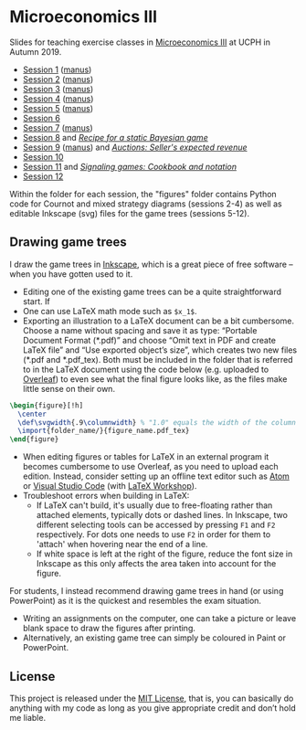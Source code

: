 # Microeconomics III
Slides for teaching exercise classes in [Microeconomics III](https://kurser.ku.dk/course/aØka08005u/2019-2020) at UCPH in Autumn 2019.

* [Session 1](https://github.com/thornoe/micro_III/blob/master/s1/main.pdf) ([manus](https://github.com/thornoe/micro_III/blob/master/s1/Manus_S1.docx?raw=true))
* [Session 2](https://github.com/thornoe/micro_III/blob/master/s2/main.pdf) ([manus](https://github.com/thornoe/micro_III/blob/master/s2/Manus_S2.docx?raw=true))
* [Session 3](https://github.com/thornoe/micro_III/blob/master/s3/main.pdf) ([manus](https://github.com/thornoe/micro_III/blob/master/s3/Manus_S3.docx?raw=true))
* [Session 4](https://github.com/thornoe/micro_III/blob/master/s4/main.pdf) ([manus](https://github.com/thornoe/micro_III/blob/master/s4/Manus_S4.docx?raw=true))
* [Session 5](https://github.com/thornoe/micro_III/blob/master/s5/main.pdf) ([manus](https://github.com/thornoe/micro_III/blob/master/s5/Manus_S5.docx?raw=true))
* [Session 6](https://github.com/thornoe/micro_III/blob/master/s6/main.pdf)
* [Session 7](https://github.com/thornoe/micro_III/blob/master/s7/main.pdf) ([manus](https://github.com/thornoe/micro_III/blob/master/s7/Manus_S7.docx?raw=true))
* [Session 8](https://github.com/thornoe/micro_III/blob/master/s8/main.pdf) and [*Recipe for a static Bayesian game*](https://github.com/thornoe/micro_III/blob/master/s8/static_bayesian_game.pdf)
* [Session 9](https://github.com/thornoe/micro_III/blob/master/s9/main.pdf) ([manus](https://github.com/thornoe/micro_III/blob/master/s9/Manus_S9.docx?raw=true)) and [*Auctions: Seller's expected revenue*](https://github.com/thornoe/micro_III/blob/master/s9/seller's_revenue.pdf)
* [Session 10](https://github.com/thornoe/micro_III/blob/master/s10/main.pdf)
* [Session 11](https://github.com/thornoe/micro_III/blob/master/s11/main.pdf) and [*Signaling games: Cookbook and notation*](https://github.com/thornoe/micro_III/blob/master/s11/cookbook_notation.pdf)
* [Session 12](https://github.com/thornoe/micro_III/blob/master/s12/main.pdf)

Within the folder for each session, the "figures" folder contains Python code for Cournot and mixed strategy diagrams (sessions 2-4) as well as editable Inkscape (svg) files for the game trees (sessions 5-12).


## Drawing game trees
I draw the game trees in [Inkscape](https://inkscape.org/), which is a great piece of free software – when you have gotten used to it.
* Editing one of the existing game trees can be a quite straightforward start. If
* One can use LaTeX math mode such as `$x_1$`.
* Exporting an illustration to a LaTeX document can be a bit cumbersome. Choose a name without spacing and save it as type: “Portable Document Format (\*.pdf)” and choose “Omit text in PDF and create LaTeX file” and “Use exported object’s size”, which creates two new files (\*.pdf and \*.pdf_tex). Both must be included in the folder that is referred to in the LaTeX document using the code below (e.g. uploaded to [Overleaf](https://www.overleaf.com/)) to even see what the final figure looks like, as the files make little sense on their own.
```latex
\begin{figure}[!h]
  \center
  \def\svgwidth{.9\columnwidth} % "1.0" equals the width of the column
  \import{folder_name/}{figure_name.pdf_tex}
\end{figure}
```
* When editing figures or tables for LaTeX in an external program it becomes cumbersome to use Overleaf, as you need to upload each edition. Instead, consider setting up an offline text editor such as [Atom](https://github.com/thornoe/AtomSetup) or [Visual Studio Code](https://code.visualstudio.com) (with [LaTeX Workshop](https://marketplace.visualstudio.com/items?itemName=James-Yu.latex-workshop)).
* Troubleshoot errors when building in LaTeX:
    - If LaTeX can't build, it's usually due to free-floating rather than attached elements, typically dots or dashed lines. In Inkscape, two different selecting tools can be accessed by pressing `F1` and `F2` respectively. For dots one needs to use `F2` in order for them to 'attach' when hovering near the end of a line.
    - If white space is left at the right of the figure, reduce the font size in Inkscape as this only affects the area taken into account for the figure.

For students, I instead recommend drawing game trees in hand (or using PowerPoint) as it is the quickest and resembles the exam situation.
* Writing an assignments on the computer, one can take a picture or leave blank space to draw the figures after printing.
* Alternatively, an existing game tree can simply be coloured in Paint or PowerPoint.


## License
This project is released under the [MIT License](https://github.com/thornoe/micro_III/blob/master/LICENSE), that is, you can basically do anything with my code as long as you give appropriate credit and don’t hold me liable.
